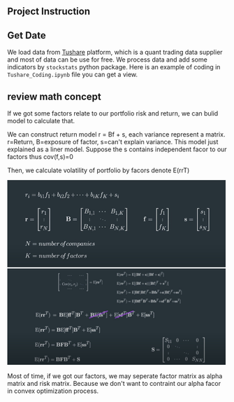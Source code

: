 ## Project Instruction

## Get Date
  We load data from [Tushare](https://tushare.pro/) platform, which is a quant trading data supplier and most of data can be use for free.
  We process data and add some indicators by `stockstats` python package.
  Here is an example of coding in `Tushare_Coding.ipynb` file you can get a view.

## review math concept
If we got some factors relate to our portfolio risk and return, we can bulid model to calculate that.

We can construct return model r = Bf + s, each variance represent a matrix. r=Return, B=exposure of factor, s=can't explain variance. This model just explained as a liner model. Suppose the s contains independent facor to our factors thus cov(f,s)=0

Then, we calculate volatility of portfolio by facors denote E(rrT)

<img src="images/1.jpg" width="500px"><img src="images/2.jpg" width="500px">

Most of time, if we got our factors, we may seperate factor matrix as alpha matrix and risk matrix. Because we don't want to contraint our alpha facor in convex optimization process.
